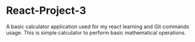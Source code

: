# React-Project-3
A basic calculator application used for my react learning and Git commands usage. This is simple calculator to perform basic mathematical operations.
